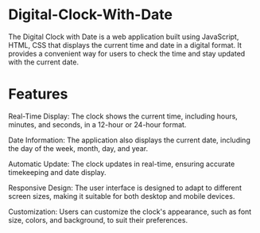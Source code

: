 # Digital-Clock-With-Date

The Digital Clock with Date is a web application built using JavaScript, HTML, CSS that displays the current time and date in a digital format. It provides a convenient way for users to check the time and stay updated with the current date.

# Features

Real-Time Display: The clock shows the current time, including hours, minutes, and seconds, in a 12-hour or 24-hour format.

Date Information: The application also displays the current date, including the day of the week, month, day, and year.

Automatic Update: The clock updates in real-time, ensuring accurate timekeeping and date display.

Responsive Design: The user interface is designed to adapt to different screen sizes, making it suitable for both desktop and mobile devices.

Customization: Users can customize the clock's appearance, such as font size, colors, and background, to suit their preferences.
